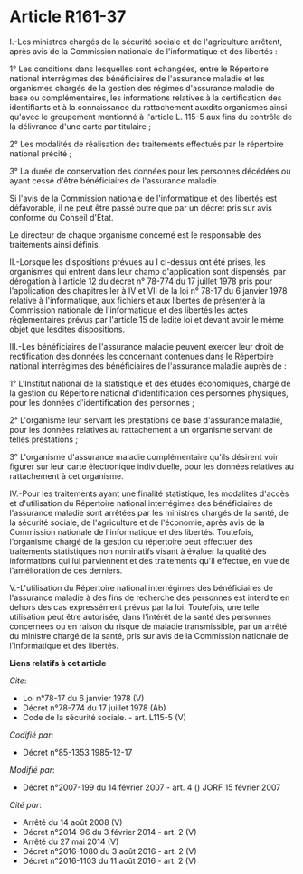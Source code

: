 # Article R161-37

I.-Les ministres chargés de la sécurité sociale et de l'agriculture arrêtent, après avis de la Commission nationale de
l'informatique et des libertés : 

1° Les conditions dans lesquelles sont échangées, entre le Répertoire national interrégimes des bénéficiaires de l'assurance
maladie et les organismes chargés de la gestion des régimes d'assurance maladie de base ou complémentaires, les informations
relatives à la certification des identifiants et à la connaissance du rattachement auxdits organismes ainsi qu'avec le
groupement mentionné à l'article L. 115-5 aux fins du contrôle de la délivrance d'une carte par titulaire ; 

2° Les modalités de réalisation des traitements effectués par le répertoire national précité ; 

3° La durée de conservation des données pour les personnes décédées ou ayant cessé d'être bénéficiaires de l'assurance
maladie. 

Si l'avis de la Commission nationale de l'informatique et des libertés est défavorable, il ne peut être passé outre que par
un décret pris sur avis conforme du Conseil d'Etat. 

Le directeur de chaque organisme concerné est le responsable des traitements ainsi définis. 

II.-Lorsque les dispositions prévues au I ci-dessus ont été prises, les organismes qui entrent dans leur champ d'application
sont dispensés, par dérogation à l'article 12 du décret n° 78-774 du 17 juillet 1978 pris pour l'application des chapitres
Ier à IV et VII de la loi n° 78-17 du 6 janvier 1978 relative à l'informatique, aux fichiers et aux libertés de présenter à
la Commission nationale de l'informatique et des libertés les actes réglementaires prévus par l'article 15 de ladite loi et
devant avoir le même objet que lesdites dispositions. 

III.-Les bénéficiaires de l'assurance maladie peuvent exercer leur droit de rectification des données les concernant
contenues dans le Répertoire national interrégimes des bénéficiaires de l'assurance maladie auprès de : 

1° L'Institut national de la statistique et des études économiques, chargé de la gestion du Répertoire national
d'identification des personnes physiques, pour les données d'identification des personnes ; 

2° L'organisme leur servant les prestations de base d'assurance maladie, pour les données relatives au rattachement à un
organisme servant de telles prestations ; 

3° L'organisme d'assurance maladie complémentaire qu'ils désirent voir figurer sur leur carte électronique individuelle, pour
les données relatives au rattachement à cet organisme. 

IV.-Pour les traitements ayant une finalité statistique, les modalités d'accès et d'utilisation du Répertoire national
interrégimes des bénéficiaires de l'assurance maladie sont arrêtées par les ministres chargés de la santé, de la sécurité
sociale, de l'agriculture et de l'économie, après avis de la Commission nationale de l'informatique et des libertés.
Toutefois, l'organisme chargé de la gestion du répertoire peut effectuer des traitements statistiques non nominatifs visant à
évaluer la qualité des informations qui lui parviennent et des traitements qu'il effectue, en vue de l'amélioration de ces
derniers. 

V.-L'utilisation du Répertoire national interrégimes des bénéficiaires de l'assurance maladie à des fins de recherche des
personnes est interdite en dehors des cas expressément prévus par la loi. Toutefois, une telle utilisation peut être
autorisée, dans l'intérêt de la santé des personnes concernées ou en raison du risque de maladie transmissible, par un arrêté
du ministre chargé de la santé, pris sur avis de la Commission nationale de l'informatique et des libertés.

**Liens relatifs à cet article**

_Cite_:

  - Loi n°78-17 du 6 janvier 1978 (V)
  - Décret n°78-774 du 17 juillet 1978 (Ab)
  - Code de la sécurité sociale. - art. L115-5 (V)

_Codifié par_:

  - Décret n°85-1353 1985-12-17

_Modifié par_:

  - Décret n°2007-199 du 14 février 2007 - art. 4 () JORF 15 février 2007

_Cité par_:

  - Arrêté du 14 août 2008 (V)
  - Décret n°2014-96 du 3 février 2014 - art. 2 (V)
  - Arrêté du 27 mai 2014 (V)
  - Décret n°2016-1080 du 3 août 2016 - art. 2 (V)
  - Décret n°2016-1103 du 11 août 2016 - art. 2 (V)
